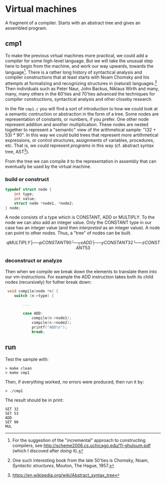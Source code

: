 # Virtual machines

A fragment of a compiler. Starts with an abstract tree and gives an assembled program.

## cmp1

To make the previous virtual machines more practical, we could add a compiler for some high-level language. But we
will take the unusual step here to begin from the machine, and work our way upwards, towards the language[^1]. There is a
rather long history of syntactical analysis and compiler constructions that at least starts with Noam Chomsky and
his attempts at formalizing and recognizing structures in (natural) languages.[^2] Then individuals such as Peter Naur,
John Backus, Niklaus Wirth and many, many, many others in the 60'ties and 70'ties advanced the techniques for compiler
constructions, syntactical analysis and other closeby research.

[^1]: For the suggestion of the "incremental" approach to constructing compilers, see http://scheme2006.cs.uchicago.edu/11-ghuloum.pdf
(which I discoved after *doing* it).
[^2]: One such interesting book from the late 50'ties is Chomsky, Noam, *Syntactic structures*, Mouton, The Hague, 1957.

In the file `cmp1.c` you will find a sort of introduction to how we could look at a semantic contruction or abstraction
in the form of a tree. Some nodes are representation of constants, or numbers, if you prefer. One other node represent
addition and another multiplication. These nodes are nested together to represent a "semantic" view of the arithmetical
sample: "(32 + 53) * 90". In this way we could build trees that represent more artithmetical expressions, or control
structures, assignments of variables, procedures, etc. That is, we could represent *programs* in this way (cf. abstract
syntax tree, AST[^3]).

[^3]: https://en.wikipedia.org/wiki/Abstract_syntax_tree

From the tree we can compile it to the representation in assembly that can eventually be used by the virtual machine.

### build or construct

```c
typedef struct node {
    int type;
    int value;
    struct node *node1, *node2;
} node;
```

A node consists of a type which is CONSTANT, ADD or MULTIPLY. To the node we can also add an integer value. Only the
CONSTANT type in our case has an integer value (and then *interpreted* as an integer value). A node can point to other
nodes. Thus, a "tree" of nodes can be built.

```math
 q MULTIPLY
 ├── p CONSTANT 90
 └─┬ x ADD
   ├── y CONSTANT 32
   └── z CONSTANT 53
```

### deconstruct or analyze

Then when we compile we break down the elements to translate them into our vm-instructions. For example the ADD instruction
takes both its child nodes (recursively) for futher break down:

```c
 void compile(node *n) {
    switch (n->type) {

    	...

        case ADD:
            compile(n->node1);
            compile(n->node2);
            printf("ADD\n"); 
            break;

```

## run

Test the sample with:

```shell
> make clean
> make cmp1
```

Then, if everything worked, no errors were produced, then run it by:

```shell
> ./cmp1
```

The result should be in print:

```assembly
SET 32
SET 53
ADD
SET 90
MUL
```

